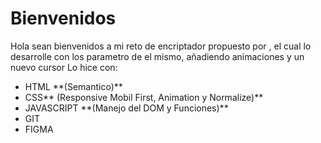 # Bienvenidos
<p>
Hola sean bienvenidos a mi reto de encriptador propuesto por , el cual lo desarrolle con los parametro de el mismo, añadiendo animaciones y un nuevo cursor Lo hice con:
</p>
<ul>
<li>HTML **(Semantico)**</li>
<li>CSS** (Responsive Mobil First, Animation y Normalize)**</li>
<li> JAVASCRIPT **(Manejo del DOM y Funciones)**</li>
<li> GIT</li>
<li> FIGMA</li>
</ul>
 <p>
 
